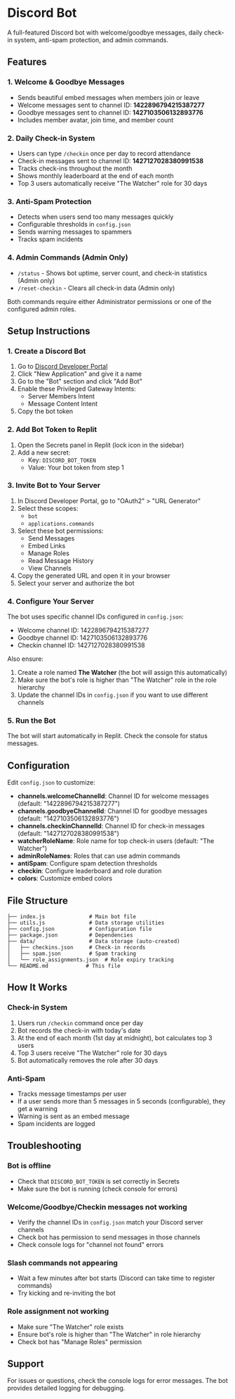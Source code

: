 # Discord Bot

A full-featured Discord bot with welcome/goodbye messages, daily check-in system, anti-spam protection, and admin commands.

## Features

### 1. Welcome & Goodbye Messages
- Sends beautiful embed messages when members join or leave
- Welcome messages sent to channel ID: **1422896794215387277**
- Goodbye messages sent to channel ID: **1427103506132893776**
- Includes member avatar, join time, and member count

### 2. Daily Check-in System
- Users can type `/checkin` once per day to record attendance
- Check-in messages sent to channel ID: **1427127028380991538**
- Tracks check-ins throughout the month
- Shows monthly leaderboard at the end of each month
- Top 3 users automatically receive "The Watcher" role for 30 days

### 3. Anti-Spam Protection
- Detects when users send too many messages quickly
- Configurable thresholds in `config.json`
- Sends warning messages to spammers
- Tracks spam incidents

### 4. Admin Commands (Admin Only)
- `/status` - Shows bot uptime, server count, and check-in statistics (Admin only)
- `/reset-checkin` - Clears all check-in data (Admin only)

Both commands require either Administrator permissions or one of the configured admin roles.

## Setup Instructions

### 1. Create a Discord Bot
1. Go to [Discord Developer Portal](https://discord.com/developers/applications)
2. Click "New Application" and give it a name
3. Go to the "Bot" section and click "Add Bot"
4. Enable these Privileged Gateway Intents:
   - Server Members Intent
   - Message Content Intent
5. Copy the bot token

### 2. Add Bot Token to Replit
1. Open the Secrets panel in Replit (lock icon in the sidebar)
2. Add a new secret:
   - Key: `DISCORD_BOT_TOKEN`
   - Value: Your bot token from step 1

### 3. Invite Bot to Your Server
1. In Discord Developer Portal, go to "OAuth2" > "URL Generator"
2. Select these scopes:
   - `bot`
   - `applications.commands`
3. Select these bot permissions:
   - Send Messages
   - Embed Links
   - Manage Roles
   - Read Message History
   - View Channels
4. Copy the generated URL and open it in your browser
5. Select your server and authorize the bot

### 4. Configure Your Server
The bot uses specific channel IDs configured in `config.json`:
- Welcome channel ID: 1422896794215387277
- Goodbye channel ID: 1427103506132893776
- Checkin channel ID: 1427127028380991538

Also ensure:
1. Create a role named **The Watcher** (the bot will assign this automatically)
2. Make sure the bot's role is higher than "The Watcher" role in the role hierarchy
3. Update the channel IDs in `config.json` if you want to use different channels

### 5. Run the Bot
The bot will start automatically in Replit. Check the console for status messages.

## Configuration

Edit `config.json` to customize:

- **channels.welcomeChannelId**: Channel ID for welcome messages (default: "1422896794215387277")
- **channels.goodbyeChannelId**: Channel ID for goodbye messages (default: "1427103506132893776")
- **channels.checkinChannelId**: Channel ID for check-in messages (default: "1427127028380991538")
- **watcherRoleName**: Role name for top check-in users (default: "The Watcher")
- **adminRoleNames**: Roles that can use admin commands
- **antiSpam**: Configure spam detection thresholds
- **checkin**: Configure leaderboard and role duration
- **colors**: Customize embed colors

## File Structure

```
├── index.js              # Main bot file
├── utils.js              # Data storage utilities
├── config.json           # Configuration file
├── package.json          # Dependencies
├── data/                 # Data storage (auto-created)
│   ├── checkins.json     # Check-in records
│   ├── spam.json         # Spam tracking
│   └── role_assignments.json  # Role expiry tracking
└── README.md            # This file
```

## How It Works

### Check-in System
1. Users run `/checkin` command once per day
2. Bot records the check-in with today's date
3. At the end of each month (1st day at midnight), bot calculates top 3 users
4. Top 3 users receive "The Watcher" role for 30 days
5. Bot automatically removes the role after 30 days

### Anti-Spam
- Tracks message timestamps per user
- If a user sends more than 5 messages in 5 seconds (configurable), they get a warning
- Warning is sent as an embed message
- Spam incidents are logged

## Troubleshooting

### Bot is offline
- Check that `DISCORD_BOT_TOKEN` is set correctly in Secrets
- Make sure the bot is running (check console for errors)

### Welcome/Goodbye/Checkin messages not working
- Verify the channel IDs in `config.json` match your Discord server channels
- Check bot has permission to send messages in those channels
- Check console logs for "channel not found" errors

### Slash commands not appearing
- Wait a few minutes after bot starts (Discord can take time to register commands)
- Try kicking and re-inviting the bot

### Role assignment not working
- Make sure "The Watcher" role exists
- Ensure bot's role is higher than "The Watcher" in role hierarchy
- Check bot has "Manage Roles" permission

## Support

For issues or questions, check the console logs for error messages. The bot provides detailed logging for debugging.
